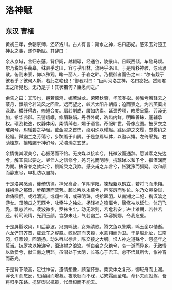 
# 洛神赋

## 东汉 曹植

黄初三年，余朝京师，还济洛川。古人有言：斯水之神，名曰宓妃。感宋玉对楚王神女之事，遂作斯赋。其辞曰：

余从京域，言归东藩，背伊阙，越轘辕，经通谷，陵景山。日既西倾，车殆马烦。尔乃税驾乎蘅皋，秣驷乎芝田，容与乎阳林，流眄乎洛川。于是精移神骇，忽焉思散。俯则未察，仰以殊观。睹一丽人，于岩之畔。乃援御者而告之曰：“尔有觌于彼者乎？彼何人斯，若此之艳也！”御者对曰：“臣闻河洛之神，名曰宓妃。然则君王之所见也，无乃是乎！其状若何？臣愿闻之。”

余告之曰：其形也，翩若惊鸿，婉若游龙。荣曜秋菊，华茂春松。髣髴兮若轻云之蔽月，飘飖兮若流风之回雪。远而望之，皎若太阳升朝霞；迫而察之，灼若芙蕖出渌波。穠纤得衷，修短合度。肩若削成，腰如约素。延颈秀项，皓质呈露。芳泽无加，铅华弗御。云髻峨峨，修眉联娟。丹唇外朗，皓齿内鲜。明眸善睐，靥辅承权。瓌姿艳逸，仪静体闲。柔情绰态，媚于语言。奇服旷世，骨像应图。披罗衣之璀粲兮，珥瑶碧之华琚。戴金翠之首饰，缀明珠以耀躯。践远游之文履，曳雾绡之轻裾。微幽兰之芳蔼兮，步踟蹰于山隅。于是忽焉纵体，以遨以嬉。左倚采旄，右荫桂旗。攘皓腕于神浒兮，采湍濑之玄芝。

余情悦其淑美兮，心振荡而不怡。无良媒以接欢兮，托微波而通辞。愿诚素之先达兮，解玉佩以要之。嗟佳人之信修兮，羌习礼而明诗。抗琼珶以和予兮，指潜渊而为期。执眷眷之款实兮，惧斯灵之我欺。感交甫之弃言兮，怅犹豫而狐疑。收和颜而静志兮，申礼防以自持。

于是洛灵感焉，徙倚彷徨。神光离合，乍阴乍阳。竦轻躯以鹤立，若将飞而未翔。践椒涂之郁烈，步蘅薄而流芳。超长吟以永慕兮，声哀厉而弥长。尔乃众灵杂沓，命俦啸侣。或戏清流，或翔神渚，或采明珠，或拾翠羽。从南湘之二妃，携汉滨之游女。叹匏瓜之无匹兮，咏牵牛之独处。扬轻袿之猗靡兮，翳修袖以延伫。体迅飞凫，飘忽若神。凌波微步，罗袜生尘。动无常则，若危若安；进止难期，若往若还。转眄流精，光润玉颜。含辞未吐，气若幽兰。华容婀娜，令我忘餐。

于是屏翳收风，川后静波。冯夷鸣鼓，女娲清歌。腾文鱼以警乘，鸣玉銮以偕逝。六龙俨其齐首，载云车之容裔。鲸鲵踊而夹毂，水禽翔而为卫。于是越北沚，过南冈，纡素领，回清扬。动朱唇以徐言，陈交接之大纲。恨人神之道殊兮，怨盛年之莫当。抗罗袂以掩涕兮，泪流襟之浪浪。悼良会之永绝兮，哀一逝而异乡。无微情以效爱兮，献江南之明珰。虽潜处于太阴，长寄心于君王。忽不悟其所舍，怅神宵而蔽光。

于是背下陵高，足往神留。遗情想像，顾望怀愁。冀灵体之复形，御轻舟而上溯。浮长川而忘反，思绵绵而增慕。夜耿耿而不寐，沾繁霜而至曙。命仆夫而就驾，吾将归乎东路。揽騑辔以抗策，怅盘桓而不能去。
